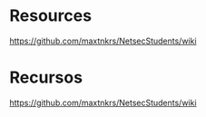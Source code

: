 # Resources
https://github.com/maxtnkrs/NetsecStudents/wiki

# Recursos
https://github.com/maxtnkrs/NetsecStudents/wiki
